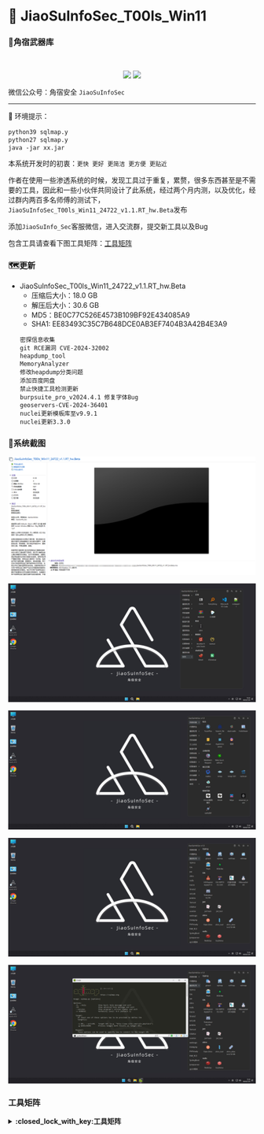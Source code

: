#  🚀	JiaoSuInfoSec_T00ls_Win11



### :small_red_triangle:角宿武器库
<br/>
  <p align="center">
<img src="https://img.shields.io/badge/JiaoSuInfoSec-角宿安全团队-pink">
<img src="https://img.shields.io/badge/T00ls-角宿武器库-green">
</p>

微信公众号：角宿安全  `JiaoSuInfoSec`

------
📢 环境提示：
```shell
python39 sqlmap.y
python27 sqlmap.y
java -jar xx.jar
```
本系统开发时的初衷：`更快 更好 更简洁 更方便 更贴近`

作者在使用一些渗透系统的时候，发现工具过于重复，累赘，很多东西甚至是不需要的工具，因此和一些小伙伴共同设计了此系统，经过两个月内测，以及优化，经过群内两百多名师傅的测试下，`JiaoSuInfoSec_T00ls_Win11_24722_v1.1.RT_hw.Beta`发布

添加`JiaoSuInfo_Sec`客服微信，进入交流群，提交新工具以及Bug

包含工具请查看下图工具矩阵：[工具矩阵](https://github.com/JiaoSuInfoSec/JiaoSuInfoSec_T00ls_Win11/blob/main/README.md#%E5%B7%A5%E5%85%B7%E7%9F%A9%E9%98%B5)


### :world_map:更新

- JiaoSuInfoSec_T00ls_Win11_24722_v1.1.RT_hw.Beta 
  - 压缩后大小：18.0 GB 
  - 解压后大小：30.6 GB
  - MD5：BE0C77C526E4573B109BF92E434085A9
  - SHA1: EE83493C35C7B648DCE0AB3EF7404B3A42B4E3A9
  ```
  密探信息收集
  git RCE漏洞 CVE-2024-32002
  heapdump_tool
  MemoryAnalyzer
  修改heapdump分类问题
  添加百度网盘
  禁止快捷工具检测更新
  burpsuite_pro_v2024.4.1 修复字体Bug
  geoservers-CVE-2024-36401
  nuclei更新模板库至v9.9.1
  nuclei更新3.3.0
  ```

### :beginner:系统截图

![image](微信图片_20240722135425.png)

![image](微信截图_20240722142210.png)

![image](微信截图_20240722112527.png)

![image](微信截图_20240722112538.png)

![image](微信截图_20240722112600.png)


### 工具矩阵
<details>
<summary><b>:closed_lock_with_key:工具矩阵</b></summary>

### 感谢

感谢团队成员 Attitude  Black 小黑子 派大星 辞卿 钰轩 mortal. Windsss 黑熊 ikun  fl4g 李坦然 风ೄ೨

感谢以上师傅 你没吃饱吗  坏人 秦思扬 小王 对此系统一些bug修改以及工具提交。

由衷的感谢系统中收录的工具作者，被此系统中收录的作者可以联系客服加入到内部交流群中，如果拒绝收录，联系客服，我们将在所有版本中，删除您的工具，并表达歉意，谢谢。

![image](工具矩阵.png)

</details>
